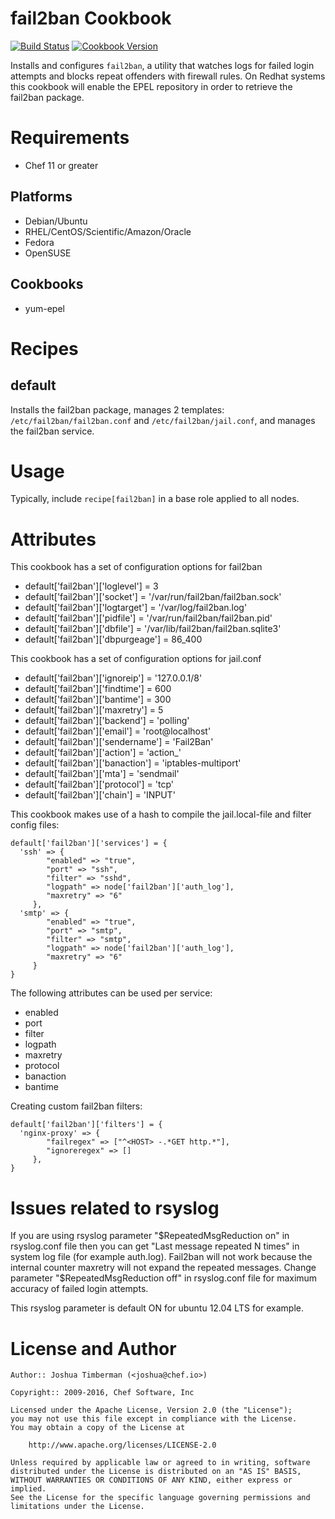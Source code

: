fail2ban Cookbook
=================

[![Build Status](https://travis-ci.org/chef-cookbooks/fail2ban.svg?branch=master)](https://travis-ci.org/chef-cookbooks/fail2ban)
[![Cookbook Version](https://img.shields.io/cookbook/v/fail2ban.svg)](https://supermarket.chef.io/cookbooks/fail2ban)

Installs and configures `fail2ban`, a utility that watches logs for failed login attempts
and blocks repeat offenders with firewall rules.  On Redhat systems this cookbook will
enable the EPEL repository in order to retrieve the fail2ban package.

Requirements
============

* Chef 11 or greater

Platforms
---------

* Debian/Ubuntu
* RHEL/CentOS/Scientific/Amazon/Oracle
* Fedora
* OpenSUSE

Cookbooks
---------

* yum-epel

Recipes
=======

default
-------

Installs the fail2ban package, manages 2 templates: `/etc/fail2ban/fail2ban.conf`
and `/etc/fail2ban/jail.conf`, and manages the fail2ban service.

Usage
=====

Typically, include `recipe[fail2ban]` in a base role applied to all nodes.

Attributes
=====

This cookbook has a set of configuration options for fail2ban

* default['fail2ban']['loglevel'] = 3
* default['fail2ban']['socket'] = '/var/run/fail2ban/fail2ban.sock'
* default['fail2ban']['logtarget'] = '/var/log/fail2ban.log'
* default['fail2ban']['pidfile'] = '/var/run/fail2ban/fail2ban.pid'
* default['fail2ban']['dbfile'] = '/var/lib/fail2ban/fail2ban.sqlite3'
* default['fail2ban']['dbpurgeage'] = 86_400

This cookbook has a set of configuration options for jail.conf

* default['fail2ban']['ignoreip'] = '127.0.0.1/8'
* default['fail2ban']['findtime'] = 600
* default['fail2ban']['bantime'] = 300
* default['fail2ban']['maxretry'] = 5
* default['fail2ban']['backend'] = 'polling'
* default['fail2ban']['email'] = 'root@localhost'
* default['fail2ban']['sendername'] = 'Fail2Ban'
* default['fail2ban']['action'] = 'action_'
* default['fail2ban']['banaction'] = 'iptables-multiport'
* default['fail2ban']['mta'] = 'sendmail'
* default['fail2ban']['protocol'] = 'tcp'
* default['fail2ban']['chain'] = 'INPUT'

This cookbook makes use of a hash to compile the jail.local-file and filter config files:

```
default['fail2ban']['services'] = {
  'ssh' => {
        "enabled" => "true",
        "port" => "ssh",
        "filter" => "sshd",
        "logpath" => node['fail2ban']['auth_log'],
        "maxretry" => "6"
     },
  'smtp' => {
        "enabled" => "true",
        "port" => "smtp",
        "filter" => "smtp",
        "logpath" => node['fail2ban']['auth_log'],
        "maxretry" => "6"
     }
}
```

The following attributes can be used per service:


* enabled
* port
* filter
* logpath
* maxretry
* protocol
* banaction
* bantime

Creating custom fail2ban filters:

```
default['fail2ban']['filters'] = {
  'nginx-proxy' => {
        "failregex" => ["^<HOST> -.*GET http.*"],
        "ignoreregex" => []
     },
}
```



Issues related to rsyslog
==========================

If you are using rsyslog parameter "$RepeatedMsgReduction on" in rsyslog.conf file
then you can get "Last message repeated N times" in system log file (for example auth.log).
Fail2ban will not work because the internal counter maxretry will not expand the repeated messages.
Change parameter "$RepeatedMsgReduction off" in rsyslog.conf file for maximum accuracy of failed login attempts.

This rsyslog parameter is default ON for ubuntu 12.04 LTS for example.

License and Author
==================
```
Author:: Joshua Timberman (<joshua@chef.io>)

Copyright:: 2009-2016, Chef Software, Inc

Licensed under the Apache License, Version 2.0 (the "License");
you may not use this file except in compliance with the License.
You may obtain a copy of the License at

    http://www.apache.org/licenses/LICENSE-2.0

Unless required by applicable law or agreed to in writing, software
distributed under the License is distributed on an "AS IS" BASIS,
WITHOUT WARRANTIES OR CONDITIONS OF ANY KIND, either express or implied.
See the License for the specific language governing permissions and
limitations under the License.
```
